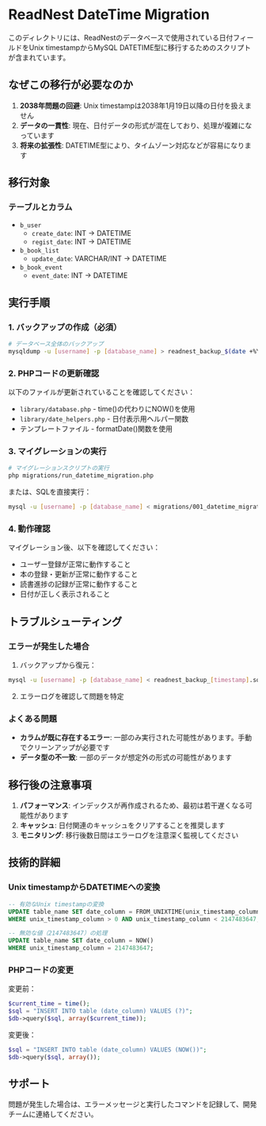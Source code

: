 # ReadNest DateTime Migration

このディレクトリには、ReadNestのデータベースで使用されている日付フィールドをUnix timestampからMySQL DATETIME型に移行するためのスクリプトが含まれています。

## なぜこの移行が必要なのか

1. **2038年問題の回避**: Unix timestampは2038年1月19日以降の日付を扱えません
2. **データの一貫性**: 現在、日付データの形式が混在しており、処理が複雑になっています
3. **将来の拡張性**: DATETIME型により、タイムゾーン対応などが容易になります

## 移行対象

### テーブルとカラム
- `b_user`
  - `create_date`: INT → DATETIME
  - `regist_date`: INT → DATETIME
- `b_book_list`
  - `update_date`: VARCHAR/INT → DATETIME
- `b_book_event`
  - `event_date`: INT → DATETIME

## 実行手順

### 1. バックアップの作成（必須）

```bash
# データベース全体のバックアップ
mysqldump -u [username] -p [database_name] > readnest_backup_$(date +%Y%m%d_%H%M%S).sql
```

### 2. PHPコードの更新確認

以下のファイルが更新されていることを確認してください：
- `library/database.php` - time()の代わりにNOW()を使用
- `library/date_helpers.php` - 日付表示用ヘルパー関数
- テンプレートファイル - formatDate()関数を使用

### 3. マイグレーションの実行

```bash
# マイグレーションスクリプトの実行
php migrations/run_datetime_migration.php
```

または、SQLを直接実行：

```bash
mysql -u [username] -p [database_name] < migrations/001_datetime_migration.sql
```

### 4. 動作確認

マイグレーション後、以下を確認してください：
- ユーザー登録が正常に動作すること
- 本の登録・更新が正常に動作すること
- 読書進捗の記録が正常に動作すること
- 日付が正しく表示されること

## トラブルシューティング

### エラーが発生した場合

1. バックアップから復元：
```bash
mysql -u [username] -p [database_name] < readnest_backup_[timestamp].sql
```

2. エラーログを確認して問題を特定

### よくある問題

- **カラムが既に存在するエラー**: 一部のみ実行された可能性があります。手動でクリーンアップが必要です
- **データ型の不一致**: 一部のデータが想定外の形式の可能性があります

## 移行後の注意事項

1. **パフォーマンス**: インデックスが再作成されるため、最初は若干遅くなる可能性があります
2. **キャッシュ**: 日付関連のキャッシュをクリアすることを推奨します
3. **モニタリング**: 移行後数日間はエラーログを注意深く監視してください

## 技術的詳細

### Unix timestampからDATETIMEへの変換

```sql
-- 有効なUnix timestampの変換
UPDATE table_name SET date_column = FROM_UNIXTIME(unix_timestamp_column)
WHERE unix_timestamp_column > 0 AND unix_timestamp_column < 2147483647;

-- 無効な値（2147483647）の処理
UPDATE table_name SET date_column = NOW()
WHERE unix_timestamp_column = 2147483647;
```

### PHPコードの変更

変更前：
```php
$current_time = time();
$sql = "INSERT INTO table (date_column) VALUES (?)";
$db->query($sql, array($current_time));
```

変更後：
```php
$sql = "INSERT INTO table (date_column) VALUES (NOW())";
$db->query($sql, array());
```

## サポート

問題が発生した場合は、エラーメッセージと実行したコマンドを記録して、開発チームに連絡してください。